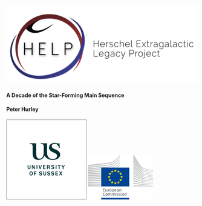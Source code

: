 ![](Slides/assets/Help_logo.png?raw=true)<!-- .element height="90%" width="90%" -->
<!-- .slide: data-background-color="#FFFFFF" -->
#### A Decade of the Star-Forming Main Sequence
#### Peter Hurley

![](https://github.com/H-E-L-P/H-E-L-P.github.io/blob/master/assets/images/sussex.jpg?raw=true)<!-- .element height="10%" width="10%" --> ![](./Slides/assets/logo_en.gif)<!-- .element height="10%" width="10%" -->
 
